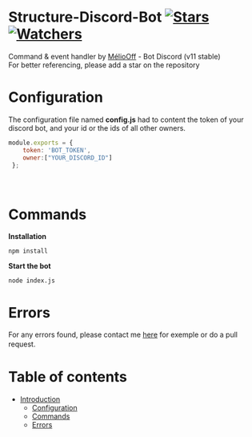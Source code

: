 # Structure-Discord-Bot [![Stars](https://img.shields.io/github/stars/meliooff/Structure-Discord-Bot)](https://github.com/meliooff/Structure-Discord-Bot) [![Watchers](https://img.shields.io/github/watchers/meliooff/Structure-Discord-Bot)](https://github.com/meliooff/Structure-Discord-Bot)

Command &amp; event handler by [MélioOff](https://github.com/meliooff) - Bot Discord (v11 stable)  
For better referencing, please add a star on the repository  


# Configuration

The configuration file named **config.js** had to content the token of your discord bot, and your id or the ids of all other owners. 
```js
module.exports = {  
    token: 'BOT_TOKEN',  
    owner:["YOUR_DISCORD_ID"]  
 };
 ```
ᅠᅠ

# Commands

**Installation**
```
npm install
```

**Start the bot**
```
node index.js
```

# Errors

For any errors found, please contact me [here](https://discord.gg/7MEGW6V) for exemple or do a pull request. 
ᅠᅠ


# Table of contents
* [Introduction](#Structure-Discord-Bot)
  * [Configuration](#Configuration)
  * [Commands](#Commands)
  * [Errors](#Errors)
